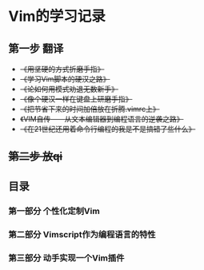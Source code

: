 # Vim的学习记录

## 第一步 翻译 
* ~~《用坚硬的方式折磨手指》~~ 
* ~~《学习Vim脚本的硬汉之路》~~
* ~~《论如何用模式劝退无数新手》~~
* ~~《像个硬汉一样在键盘上研磨手指》~~
* ~~《把节省下来的时间加倍放在折腾.vimrc上》~~
* ~~《VIM自传——从文本编辑器到编程语言的逆袭之路》~~
* ~~《在21世纪还用着命令行编程的我是不是搞错了些什么》~~

## ~~第二步 放qi~~

## 目录

### 第一部分 个性化定制Vim

### 第二部分 Vimscript作为编程语言的特性

### 第三部分 动手实现一个Vim插件
